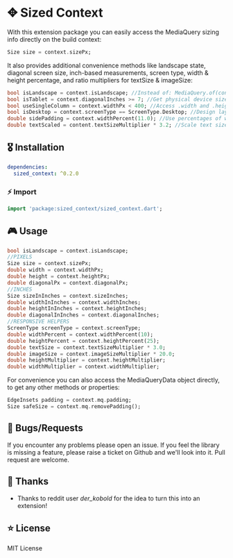 # ✥ Sized Context

With this extension package you can easily access the MediaQuery sizing info directly on the build context:

```dart
Size size = context.sizePx;
```

It also provides additional convenience methods like landscape state, diagonal screen size, inch-based measurements, screen type, width & height percentage, and ratio multipliers for textSize & imageSize:

```dart
bool isLandscape = context.isLandscape; //Instead of: MediaQuery.of(context).orientation == Orientation.landscape
bool isTablet = context.diagonalInches >= 7; //Get physical device size in inches 
bool useSingleColumn = context.widthPx < 400; //Access .width and .height directly, no need to go through .size
bool isDesktop = context.screenType == ScreenType.Desktop; //Design layouts if Mobile, Tablet or Desktop size
double sidePadding = context.widthPercent(11.0); //Use percentages of width or height for sizing
double textScaled = content.textSizeMultiplier * 3.2; //Scale text sizes from ratio of height/100
```

## 🎖 Installation
```yaml
dependencies:
  sized_context: ^0.2.0
```

### ⚡ Import

```dart
import 'package:sized_context/sized_context.dart';
```

## 🎮 Usage

```dart
bool isLandscape = context.isLandscape;
//PIXELS
Size size = context.sizePx;
double width = context.widthPx;
double height = context.heightPx;
double diagonalPx = context.diagonalPx;
//INCHES
Size sizeInInches = context.sizeInches;
double widthInInches = context.widthInches;
double heightInInches = context.heightInches;
double diagonalInInches = context.diagonalInches;
//RESPONSIVE HELPERS
ScreenType screenType = context.screenType;
double widthPercent = context.widthPercent(10);
double heightPercent = context.heightPercent(25);
double textSize = context.textSizeMultiplier * 3.0;
double imageSize = context.imageSizeMultiplier * 20.0;
double heightMultiplier = context.heightMultiplier;
double widthMultiplier = context.widthMultiplier;
```

For convenience you can also access the MediaQueryData object directly, to get any other methods or properties:

```dart
EdgeInsets padding = context.mq.padding;
Size safeSize = context.mq.removePadding();
```

## 🐛 Bugs/Requests

If you encounter any problems please open an issue. If you feel the library is missing a feature, please raise a ticket on Github and we'll look into it. Pull request are welcome.

## 👏 Thanks

- Thanks to reddit user *der_kobold* for the idea to turn this into an extension!

## ⭐ License

MIT License
